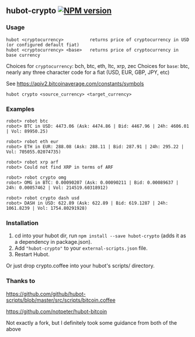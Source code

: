 ## hubot-crypto [![NPM version](https://badge.fury.io/js/hubot-crypto.png)](http://badge.fury.io/js/hubot-crypto)

### Usage
```
hubot <cryptocurrency>			returns price of cryptocurrency in USD (or configured default fiat)
hubot <cryptocurrency> <base>	returns price of cryptocurrency in base currency
```

Choices for `cryptocurrency`: bch, btc, eth, ltc, xrp, zec
Choices for `base`: btc, nearly any three character code for a fiat (USD, EUR, GBP, JPY, etc)

See https://apiv2.bitcoinaverage.com/constants/symbols

```
hubot crypto <source_currency> <target_currency>
```


### Examples
```
robot> robot btc
robot> BTC in USD: 4473.06 (Ask: 4474.86 | Bid: 4467.96 | 24h: 4606.01 | Vol: 89950.25)

robot> robot eth eur
robot> ETH in EUR: 288.08 (Ask: 288.11 | Bid: 287.91 | 24h: 295.22 | Vol: 705055.02074735)

robot> robot xrp arf
robot> Could not find XRP in terms of ARF

robot> robot crypto omg
robot> OMG in BTC: 0.00090207 (Ask: 0.00090211 | Bid: 0.00089637 | 24h: 0.00057462 | Vol: 214519.60318912)

robot> robot crypto dash usd
robot> DASH in USD: 622.89 (Ask: 622.89 | Bid: 619.1287 | 24h: 1061.8239 | Vol: 1754.80291928)
```

### Installation
1. cd into your hubot dir, run `npm install --save hubot-crypto` (adds it as a dependency in package.json).
2. Add `"hubot-crypto"` to your `external-scripts.json` file.
3. Restart Hubot.

Or just drop crypto.coffee into your hubot's scripts/ directory.


### Thanks to
https://github.com/github/hubot-scripts/blob/master/src/scripts/bitcoin.coffee

https://github.com/notpeter/hubot-bitcoin

Not exactly a fork, but I definitely took some guidance from both of the above
